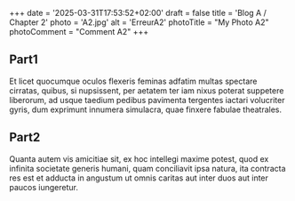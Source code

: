 +++
date = '2025-03-31T17:53:52+02:00'
draft = false
title = 'Blog A / Chapter 2'
photo = 'A2.jpg'
alt = 'ErreurA2'
photoTitle = "My Photo A2"
photoComment = "Comment A2"
+++

## Part1
Et licet quocumque oculos flexeris feminas adfatim multas spectare cirratas, quibus, si nupsissent, per aetatem ter iam nixus poterat suppetere liberorum, ad usque taedium pedibus pavimenta tergentes iactari volucriter gyris, dum exprimunt innumera simulacra, quae finxere fabulae theatrales.

## Part2
Quanta autem vis amicitiae sit, ex hoc intellegi maxime potest, quod ex infinita societate generis humani, quam conciliavit ipsa natura, ita contracta res est et adducta in angustum ut omnis caritas aut inter duos aut inter paucos iungeretur.